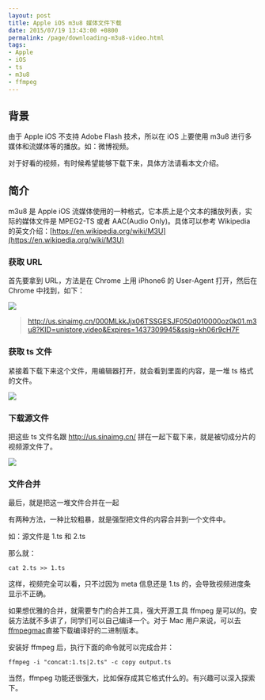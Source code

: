 ```yaml
---
layout: post
title: Apple iOS m3u8 媒体文件下载
date: 2015/07/19 13:43:00 +0800
permalink: /page/downloading-m3u8-video.html
tags:
- Apple
- iOS
- ts
- m3u8
- ffmpeg
---
```


## 背景

由于 Apple iOS 不支持 Adobe Flash 技术，所以在 iOS 上要使用 m3u8 进行多媒体和流媒体等的播放。如：微博视频。

对于好看的视频，有时候希望能够下载下来，具体方法请看本文介绍。

## 简介

m3u8 是 Apple iOS 流媒体使用的一种格式，它本质上是个文本的播放列表，实际的媒体文件是 MPEG2-TS 或者 AAC(Audio Only)。具体可以参考 Wikipedia 的英文介绍：[https://en.wikipedia.org/wiki/M3U](https://en.wikipedia.org/wiki/M3U)

### 获取 URL

首先要拿到 URL，方法是在 Chrome 上用 iPhone6 的 User-Agent 打开，然后在 Chrome 中找到，如下：

![](http://crispgm.com/image/video-url.png)

> http://us.sinaimg.cn/000MLkkJjx06TSSGESJF050d010000oz0k01.m3u8?KID=unistore,video&Expires=1437309945&ssig=kh06r9cH7F

### 获取 ts 文件

紧接着下载下来这个文件，用编辑器打开，就会看到里面的内容，是一堆 ts 格式的文件。

![](http://crispgm.com/image/m3u8-file-content.png)

### 下载源文件

把这些 ts 文件名跟 http://us.sinaimg.cn/ 拼在一起下载下来，就是被切成分片的视频源文件了。

![](http://crispgm.com/image/ts-file.png)

### 文件合并

最后，就是把这一堆文件合并在一起

有两种方法，一种比较粗暴，就是强型把文件的内容合并到一个文件中。

如：源文件是 1.ts 和 2.ts

那么就：

    cat 2.ts >> 1.ts

这样，视频完全可以看，只不过因为 meta 信息还是 1.ts 的，会导致视频进度条显示不正确。

如果想优雅的合并，就需要专门的合并工具，强大开源工具 ffmpeg 是可以的。安装方法就不多讲了，同学们可以自己编译一个。对于 Mac 用户来说，可以去 [ffmpegmac](http://ffmpegmac.net/)直接下载编译好的二进制版本。

安装好 ffmpeg 后，执行下面的命令就可以完成合并：

    ffmpeg -i "concat:1.ts|2.ts" -c copy output.ts

当然，ffmpeg 功能还很强大，比如保存成其它格式什么的。有兴趣可以深入探索下。

